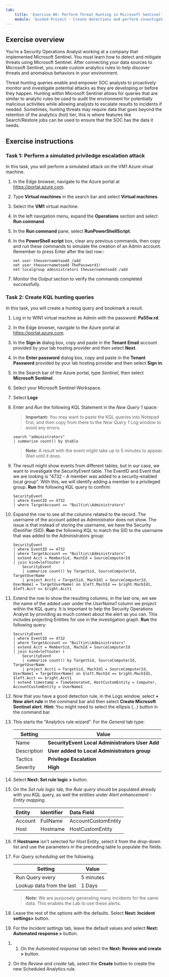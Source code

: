 ```yaml
---
lab:
    title: 'Exercise 06: Perform Threat Hunting in Microsoft Sentinel'
    module: 'Guided Project - Create detections and perform investigations using Microsoft Sentinel'
---
```


## Exercise overview

You’re a Security Operations Analyst working at a company that implemented Microsoft Sentinel. You must learn how to detect and mitigate threats using Microsoft Sentinel. After connecting your data sources to Microsoft Sentinel, you create custom analytics rules to help discover threats and anomalous behaviors in your environment.

Threat hunting queries enable and empower SOC analysts to proactively monitor and investigate potential attacks as they are developing or before they happen. Hunting within Microsoft Sentinel allows for queries that are similar to analytic rules be used to audit the environment for potentially malicious activities while allowing analysts to escalate results to incidents if needed. Sometimes, hunting threats may require data that goes beyond the retention of the analytics (hot) tier, this is where features like Search/Restore jobs can be used to ensure that the SOC has the data it needs.

## Exercise instructions

### Task 1: Perform a simulated priviledge escalation attack

In this task, you will perform a simulated attack on the VM1 Azure virual machine.

1. In the Edge browser, navigate to the Azure portal at <https://portal.azure.com>.

1. Type **Virtual machines** in the search bar and select **Virtual machines**.

1. Select the **VM1** virtual machine.

1. In the left navigation menu, expand the **Operations** section and select **Run command**.

1. In the **Run command** pane, select **RunPowerShellScript**.

1. In the **PowerShell script** box, clear any previous commands, then copy and run these commands to simulate the creation of an Admin account. Remember to press Enter after the last row::

    ```CommandPrompt
    net user theusernametoadd /add
    net user theusernametoadd ThePassword1!
    net localgroup administrators theusernametoadd /add
    ```

1. Monitor the *Output* section to verify the commands completed successfully.

### Task 2: Create KQL hunting queries

In this task, you will create a hunting query and bookmark a result.

1. Log in to WIN1 virtual machine as Admin with the password: **Pa55w.rd**.  

1. In the Edge browser, navigate to the Azure portal at <https://portal.azure.com>.

1. In the **Sign in** dialog box, copy and paste in the **Tenant Email** account provided by your lab hosting provider and then select **Next**.

1. In the **Enter password** dialog box, copy and paste in the **Tenant Password** provided by your lab hosting provider and then select **Sign in**.

1. In the Search bar of the Azure portal, type *Sentinel*, then select **Microsoft Sentinel**.

1. Select your Microsoft Sentinel Workspace.

1. Select **Logs**

1. Enter and *Run* the following KQL Statement in the *New Query 1* space:

   >**Important:** You may want to paste the KQL queries into Notepad first, and then copy from there to the *New Query 1* Log window to avoid any errors.

    ```KQL
    search "administrators" 
    | summarize count() by $table
    ```

   >**Note:** A result with the event might take up to 5 minutes to appear. Wait until it does.

1. The result might show events from different tables, but in our case, we want to investigate the SecurityEvent table. The EventID and Event that we are looking is "4732 - A member was added to a security-enabled local group". With this, we will identify adding a member to a privileged group. **Run** the following KQL query to confirm:

    ```KQL
    SecurityEvent 
    | where EventID == 4732
    | where TargetAccount == "Builtin\\Administrators"
    ```

1. Expand the row to see all the columns related to the record. The username of the account added as Administrator does not show. The issue is that instead of storing the username, we have the Security IDentifier (SID). **Run** the following KQL to match the SID to the username that was added to the Administrators group:

    ```KQL
    SecurityEvent 
    | where EventID == 4732
    | where TargetAccount == "Builtin\\Administrators"
    | extend Acct = MemberSid, MachId = SourceComputerId  
    | join kind=leftouter (
        SecurityEvent 
        | summarize count() by TargetSid, SourceComputerId, TargetUserName 
        | project Acct1 = TargetSid, MachId1 = SourceComputerId, UserName1 = TargetUserName) on $left.MachId == $right.MachId1, $left.Acct == $right.Acct1
    ```

1. Extend the row to show the resulting columns, in the last one, we see the name of the added user under the *UserName1* column we *project* within the KQL query. It is important to help the Security Operations Analyst by providing as much context about the alert as you can. This includes projecting Entities for use in the investigation graph. **Run** the following query:

    ```KQL
    SecurityEvent 
    | where EventID == 4732
    | where TargetAccount == "Builtin\\Administrators"
    | extend Acct = MemberSid, MachId = SourceComputerId  
    | join kind=leftouter (
        SecurityEvent 
        | summarize count() by TargetSid, SourceComputerId, TargetUserName 
        | project Acct1 = TargetSid, MachId1 = SourceComputerId, UserName1 = TargetUserName) on $left.MachId == $right.MachId1, $left.Acct == $right.Acct1
    | extend timestamp = TimeGenerated, HostCustomEntity = Computer, AccountCustomEntity = UserName1
    ```

1. Now that you have a good detection rule, in the Logs window, select **+ New alert rule** in the command bar and then select **Create Microsoft Sentinel alert**. **Hint:** You might need to select the ellipsis (...) button in the command bar.

1. This starts the "Analytics rule wizard". For the *General* tab type:

    |Setting|Value|
    |---|---|
    |Name|**SecurityEvent Local Administrators User Add**|
    |Description|**User added to Local Administrators group**|
    |Tactics|**Privilege Escalation**|
    |Severity|**High**|

1. Select **Next: Set rule logic >** button.

1. On the *Set rule logic* tab, the *Rule query* should be populated already with you KQL query, as well the entities under *Alert enhancement - Entity mapping*.

    |Entity|Identifier|Data Field|
    |:----|:----|:----|
    |Account|FullName|AccountCustomEntity|
    |Host|Hostname|HostCustomEntity|

1. If **Hostname** isn't selected for *Host* Entity, select it from the drop-down list and use the parameters in the preceding table to populate the fields.

1. For *Query scheduling* set the following:

    |Setting|Value|
    |---|---|
    |Run Query every|5 minutes|
    |Lookup data from the last|1 Days|

    >**Note:** We are purposely generating many incidents for the same data. This enables the Lab to use these alerts.

1. Leave the rest of the options with the defaults. Select **Next: Incident settings>** button.

1. For the *Incident settings* tab, leave the default values and select **Next: Automated response >** button.

<!--- 1. On the *Automated response* tab under *Automation rules*, select **Add new**.

1. Use the settings in the table to configure the automation rule.

   |Setting|Value|
   |:----|:----|
   |Automation rule name|SecurityEvent Local Administrators User Add|
   |Trigger|When incident is created|
   |Actions |Assign owner|
   |Search users and groups |Select your LabUser-xxxxxxxx account|

1. Select **Apply** --->

1. 1. On the *Automated response* tab select the **Next: Review and create >** button.
  
1. On the *Review and create* tab, select the **Create** button to create the new Scheduled Analytics rule.
